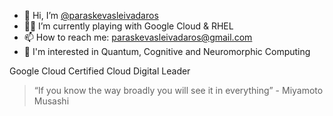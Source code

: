 - 👋 Hi, I’m [@paraskevasleivadaros](https://github.com/paraskevasleivadaros)
- 👨‍🔬 I’m currently playing with Google Cloud & RHEL
- 📫 How to reach me: [paraskevasleivadaros@gmail.com](mailto:paraskevasleivadaros@gmail.com)
- 🤖 I'm interested in Quantum, Cognitive and Neuromorphic Computing

Google Cloud Certified Cloud Digital Leader

> “If you know the way broadly you will see it in everything” - Miyamoto Musashi
<!---
paraskevasleivadaros/paraskevasleivadaros is a ✨ special ✨ repository because its `README.md` (this file) appears on your GitHub profile.
You can click the Preview link to take a look at your changes.
--->
